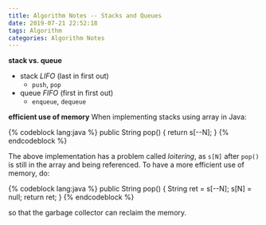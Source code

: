 ```yaml
---
title: Algorithm Notes -- Stacks and Queues
date: 2019-07-21 22:52:18
tags: Algorithm
categories: Algorithm Notes
---
```


**stack vs. queue**
- stack *LIFO* (last in first out)
	- `push`, `pop`
- queue *FIFO* (first in first out)
	- `enqueue`, `dequeue`

<!-- more -->

**efficient use of memory**
When implementing stacks using array in Java:

{% codeblock lang:java %}
public String pop() {
	return s[--N];
}
{% endcodeblock %}

The above implementation has a problem called *loitering*, as `s[N]` after `pop()` is still in the array and being referenced. To have a more efficient use of memory, do:

{% codeblock lang:java %}
public String pop() {
	String ret = s[--N];
	s[N] = null;
	return ret;
}
{% endcodeblock %}

so that the garbage collector can reclaim the memory.
